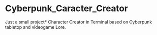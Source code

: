 # Cyberpunk_Caracter_Creator
  Just a small project* Character Creator in Terminal based on Cyberpunk tabletop and videogame Lore.
